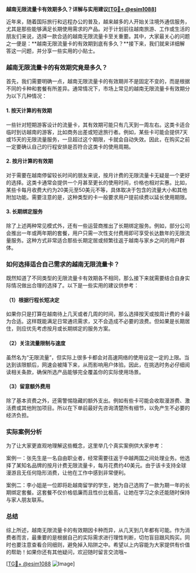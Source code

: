 **越南无限流量卡有效期多久？详解与实用建议[[TG💪+ @esim1088](https://t.me/s/esim1088)]**

近年来，随着国际旅行和远程办公的普及，越来越多的人开始关注境外通信服务，尤其是那些能够满足长期使用需求的产品。对于计划前往越南旅游、工作或生活的朋友们来说，选择一款合适的越南无限流量卡至关重要。其中，大家最关心的问题之一便是：**越南无限流量卡的有效期到底有多久？**接下来，我们就来详细解答这一问题，并分享一些实用的小贴士。

### 越南无限流量卡的有效期究竟是多久？

首先，我们需要明确一点，越南无限流量卡的有效期并不是固定不变的，而是根据不同的卡种和套餐有所差异。通常情况下，市场上常见的越南无限流量卡有效期分为以下几种情况：

#### 1. 按天计算的有效期
一些针对短期游客设计的流量卡，其有效期可能只有几天到一周左右。这类卡适合临时到访越南的游客，比如商务出差或短途旅行者。例如，某些卡可能会提供7天或15天的无限流量服务，一旦超过这个期限，卡就会自动失效。因此，在购买之前一定要确认自己的行程安排是否符合这类卡的使用周期。

#### 2. 按月计算的有效期
对于需要在越南停留较长时间的朋友来说，按月计费的无限流量卡无疑是一个更好的选择。这类卡通常会提供一个月甚至更长的使用时间，价格也相对实惠。比如，某些卡每月收费大约为20美元至50美元不等，具体取决于包含的流量大小和其他附加功能。需要注意的是，这种类型的卡一般要求用户提前续费以延长使用期限。

#### 3. 长期绑定服务
除了上述两种常见模式外，还有一些运营商推出了长期绑定服务。例如，部分公司会推出一年或两年期的套餐，用户只需一次性支付费用即可享受长达数年的无限流量服务。这种方式非常适合那些长期定居或频繁往返于越南与家乡之间的用户群体。

### 如何选择适合自己需求的越南无限流量卡？

既然知道了不同类型的无限流量卡有效期各不相同，那么接下来就需要结合自身实际情况做出合理的选择了。以下是一些实用的建议供参考：

#### （1）根据行程长短决定
如果你只是打算在越南待上几天或者几周的时间，那么选择按天或按周计费的卡最为合适。这样既能满足日常通讯需求，又不会造成不必要的浪费。但如果是长期居住，则应优先考虑按月或长期绑定的服务方案。

#### （2）关注流量限制与速度
虽然名为“无限流量”，但实际上很多卡都会对高速网络的使用设定一定的上限。当达到该限额后，网速会被降下来，从而影响用户体验。因此，在挑选时务必仔细阅读相关条款，确保所选产品能够完全覆盖你的实际使用场景。

#### （3）留意额外费用
除了基本资费之外，还需警惕隐藏的额外支出。例如有些卡可能会收取漫游费、激活费或其他附加项目。所以在下单前最好先咨询清楚所有细节，以免产生不必要的经济负担。

### 实际案例分析

为了让大家更直观地理解这些概念，这里举几个真实案例供大家参考：

案例一：张先生是一名自由职业者，经常需要往返于中越两国之间处理业务。他选择了某知名品牌的按月计费无限流量卡，每月花费约40美元。由于该卡支持全球漫游且无任何隐形消费，让他在工作中感到非常便利。

案例二：李小姐是一位即将赴越南留学的学生，她为自己选购了一款为期一年的长期绑定套餐。这套餐不仅价格低廉而且性价比极高，让她在学习之余还能随时保持与家人朋友联系。

### 总结

综上所述，越南无限流量卡的有效期因卡种而异，从几天到几年都有可能。作为消费者而言，最重要的是根据自己的实际需求进行理性判断，切勿盲目跟风购买。同时也要注意查看合同细则，避免掉入陷阱之中。希望以上内容能为大家提供有价值的帮助！如果你还有其他疑问，欢迎随时留言交流哦~

[[TG💪+ @esim1088](https://t.me/s/esim1088) ![Image](https://i.postimg.cc/4NQfJmqS/Snipaste-2025-05-13-00-14-12.png)]